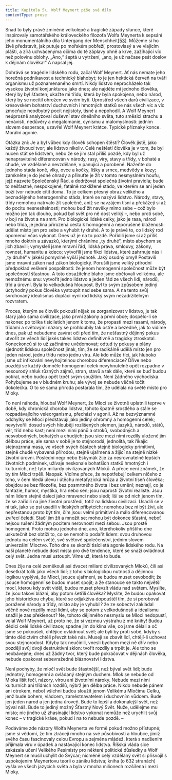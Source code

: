 ```yaml
---
title: Kapitola 5\. Wolf Meynert píše své dílo
contentType: prose
---
```


Snad to byly právě zmíněné velkolepé a tragické západy slunce, které inspirovaly samotářského královeckého filozofa Wolfa Meynerta k sepsání jeho monumentálního díla Untergang der Menschheit[\[53\]](./resources/undefined). Můžeme si ho živě představit, jak putuje po mořském pobřeží, prostovlasý a ve vlajícím plášti, a zírá uchvácenýma očima do té záplavy ohně a krve, zažíhající víc než polovinu oblohy. „Ano,“ šeptá u vytržení, „ano, je už načase psát doslov k dějinám člověka!“ A napsal jej.

Dohrává se tragédie lidského rodu, začal Wolf Meynert. Ať nás nemate jeho horečná podnikavost a technický blahobyt; to je jen hektická červeň na tváři organismu už poznamenaného smrtí. Nikdy lidstvo neprocházelo tak vysokou životní konjunkturou jako dnes; ale najděte mi jednoho člověka, který by byl šťasten; ukažte mi třídu, která by byla spokojena, nebo národ, který by se necítil ohrožen ve svém bytí. Uprostřed všech darů civilizace, v krésovském bohatství duchovních i hmotných statků se nás všech víc a víc zmocňuje neodbytný pocit nejistoty, tísně a nepohodlí. A Wolf Meynert neúprosně analyzoval duševní stav dnešního světa, tuto směsici strachu a nenávisti, nedůvěry a megalomanie, cynismu a malomyslnosti: jedním slovem desperace, uzavřel Wolf Meynert krátce. Typické příznaky konce. Morální agonie.

Otázka zní: Je a byl vůbec kdy člověk schopen štěstí? Člověk jistě, jako každý živoucí tvor; ale lidstvo nikoliv. Celé neštěstí člověka je v tom, že byl nucen stát se lidstvem, nebo že se jím stal příliš pozdě, kdy byl už nenapravitelně diferencován v národy, rasy, víry, stavy a třídy, v bohaté a chudé, ve vzdělané a nevzdělané, v panující a porobené. Nažeňte do jednoho stáda koně, vlky, ovce a kočky, lišky a srnce, medvědy a kozy; zamkněte je do jedné ohrady a přinuťte je žít v tomto nesmyslném houfu, jejž nazvete Společenský Řád, a dodržovat společná životní pravidla; bude to nešťastné, nespokojené, fatálně rozklížené stádo, ve kterém se ani jeden boží tvor nebude cítit doma. To je celkem přesný obraz velikého a beznadějného heterogenního stáda, které se nazývá lidstvo. Národy, stavy, třídy nemohou natrvalo žít společně, aniž se navzájem tísní a překážejí si až do pocitu nesnesitelnosti; mohou buď žít navěky mimo sebe – což bylo možno jen tak dlouho, pokud byl svět pro ně dost veliký –, nebo proti sobě, v boji na život a na smrt. Pro biologické lidské celky, jako je rasa, národ nebo třída, je jediná přirozená cesta k homogenní a neporušené blaženosti: udělat místo jen pro sebe a vyhubit ty druhé. A to je právě to, co lidský rod opomenul včas vykonat. Dnes už je na to pozdě. Pořídili jsme si až příliš mnoho doktrín a závazků, kterými chráníme „ty druhé“, místo abychom se jich zbavili; vymysleli jsme mravní řád, lidská práva, smlouvy, zákony, rovnost, humanitu a kdeco; vytvořili jsme fikci lidstva, které zahrnuje nás i „ty druhé“ v jakési pomyslné vyšší jednotě. Jaký osudný omyl! Postavili jsme mravní zákon nad zákon biologický. Porušili jsme veliký přírodní předpoklad veškeré pospolitosti: že jenom homogenní společnost může být společností šťastnou. A toto dosažitelné blaho jsme obětovali velikému, ale nemožnému snu: vytvořit jedno lidstvo a jeden řád ze všech lidí, národů, tříd a úrovní. Byla to velkodušná hloupost. Byl to svým způsobem jediný úctyhodný pokus člověka vystoupit nad sebe sama. A na tento svůj svrchovaný idealismus doplácí nyní rod lidský svým nezadržitelným rozvratem.

Proces, kterým se člověk pokouší nějak se zorganizovat v lidstvo, je tak starý jako sama civilizace, jako první zákony a první obce; dospělo-li se nakonec po tolika tisíciletích jenom k tomu, že propasti mezi rasami, národy, třídami a světovými názory se prohloubily tak ostře a bezedně, jak to vidíme dnes, pak už nebudeme zavírat oči před tím, že nešťastný dějinný pokus utvořit ze všech lidí jakés takés lidstvo definitivně a tragicky ztroskotal. Koneckonců si to už začínáme uvědomovat; odtud ty pokusy a plány sjednotit lidskou společnost jinak, tím, že se radikálně udělá místo jen pro jeden národ, jednu třídu nebo jednu víru. Ale kdo může říci, jak hluboko jsme už infikováni nevyhojitelnou chorobou diferenciace? Dříve nebo později se každý domněle homogenní celek nevyhnutelně opět rozpadne v nesourodý shluk různých zájmů, stran, stavů a tak dále, které se buď budou potírat, nebo budou opět trpět svým soužitím. Není žádného východiska. Pohybujeme se v bludném kruhu; ale vývoj se nebude věčně točit dokolečka. O to se sama příroda postarala tím, že udělala na světě místo pro Mloky.

To není náhoda, hloubal Wolf Meynert, že Mloci se životně uplatnili teprve v době, kdy chronická choroba lidstva, tohoto špatně srostlého a stále se rozpadávajícího veleorganismu, přechází v agonii. Až na bezvýznamné odchylky se Mloci představují jako jediný ohromný a homogenní celek; nevytvořili dosud svých hlouběji rozlišených plemen, jazyků, národů, států, věr, tříd nebo kast; není mezi nimi pánů a otroků, svobodných a nesvobodných, bohatých a chudých; jsou sice mezi nimi rozdíly uložené jim dělbou práce, ale sama v sobě je to stejnorodá, jednolitá, tak říkajíc stejnozrnná masa, ve všech svých částech stejně biologicky primitivní, stejně chudě vybavená přírodou, stejně ujařmená a žijící na stejně nízké životní úrovni. Poslední negr nebo Eskymák žije za nesrovnatelně lepších životních podmínek, užívaje neskonale bohatších statků hmotných i kulturních, než tyto miliardy civilizovaných Mloků. A přece není známek, že by tím Mloci trpěli. Naopak. Vidíme přece, že nepotřebují celkem ničeho z toho, v čem hledá úlevu i útěchu metafyzická hrůza a životní tíseň člověka; obejdou se bez filozofie, bez posmrtného života i bez umění; neznají, co je fantazie, humor, mystika, hra nebo sen; jsou naprostí životní realisté. Jsou nám lidem stejně dalecí jako mravenci nebo sledi; liší se od nich jenom tím, že se zařídili na jiné životní prostředí, totiž na lidskou civilizaci. Usadili se v ní tak, jako se psi usadili v lidských příbytcích; nemohou bez ní být živi, ale nepřestanou proto být tím, čím jsou: velmi primitivní a málo diferencovanou zvířecí čeledí. Stačí jim žít a množit se; mohou být dokonce šťastni, neboť nejsou rušeni žádným pocitem nerovnosti mezi sebou. Jsou prostě homogenní. Proto mohou jednoho dne, ano, kteréhokoliv příštího dne uskutečnit bez obtíží to, co se nemohlo podařit lidem: svou druhovou jednotu na celém světě, své světové společenství, jedním slovem univerzální Mloctvo. Toho dne se skončí tisíciletá agonie lidského rodu. Na naší planetě nebude dost místa pro dvě tendence, které se snaží ovládnout celý svět. Jedna musí ustoupit. Víme už, která to bude.

Dnes žije na celé zeměkouli asi dvacet miliard civilizovaných Mloků, čili asi desetkrát tolik jako všech lidí; z toho s biologickou nutností a dějinnou logikou vyplývá, že Mloci, jsouce ujařmeni, se budou muset osvobodit; že jsouce homogenní se budou muset spojit; a že stanouce se takto největší mocí, kterou kdy svět viděl, budou muset převzít vládu nad světem. Myslíte, že jsou takoví blázni, aby potom šetřili člověka? Myslíte, že budou opakovat jeho historickou chybu, které se odjakživa dopouštěl tím, že si poroboval poražené národy a třídy, místo aby je vyhubil? že ze sobectví zakládal věčně nové rozdíly mezi lidmi, aby se potom z velkodušnosti a idealismu snažil je zas překlenout? Ne, tohoto dějinného nesmyslu se Mloci nedopustí, volal Wolf Meynert, už proto ne, že si vezmou výstrahu z mé knihy! Budou dědici celé lidské civilizace; spadne jim do klína vše, co jsme dělali a oč jsme se pokoušeli, chtějíce ovládnout svět; ale byli by proti sobě, kdyby s tímto dědictvím chtěli převzít také nás. Musejí se zbavit lidí, chtějí-li uchovat svou stejnorodost. Kdyby tak neučinili, vnesli bychom mezi ně dřív nebo později svůj dvojí destruktivní sklon: tvořit rozdíly a trpět je. Ale toho se neobávejme; dnes už žádný tvor, který bude pokračovat v dějinách člověka, nebude opakovat sebevražedné bláznovství lidstva.

Není pochyby, že mločí svět bude šťastnější, než býval svět lidí; bude jednotný, homogenní a ovládaný stejným duchem. Mlok se nebude od Mloka lišit řečí, názory, vírou ani životními nároky. Nebude mezi nimi kulturních ani třídních rozdílů, nýbrž jen dělba práce. Nikdo nebude pánem ani otrokem, neboť všichni budou sloužit jenom Velikému Mločímu Celku, jenž bude bohem, vládcem, zaměstnavatelem i duchovním vůdcem. Bude jen jeden národ a jen jedna úroveň. Bude to lepší a dokonalejší svět, než býval náš. Bude to jediný možný Šťastný Nový Svět. Nuže, udělejme mu místo; nic jiného už zhasínající lidstvo vykonat nemůže než urychlit svůj konec – v tragické kráse, pokud i na to nebude pozdě. –

Podáváme zde názory Wolfa Meynerta ve formě pokud možno přístupné; jsme si vědomi, že tím ztrácejí mnoho na své působivosti a hloubce, jimiž svého času fascinovaly celou Evropu a zejména mládež, která s nadšením přijímala víru v úpadek a nastávající konec lidstva. Říšská vláda sice zakázala učení Velikého Pesimisty pro některé politické důsledky a Wolf Meynert se musil uchýlit do Švýcar; nicméně celý vzdělaný svět si přisvojil s uspokojením Meynertovu teorii o zániku lidstva; kniha (o 632 stranách) vyšla ve všech jazycích světa a byla v mnoha milionech rozšířena i mezi Mloky.
